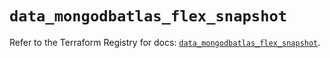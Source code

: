 # `data_mongodbatlas_flex_snapshot`

Refer to the Terraform Registry for docs: [`data_mongodbatlas_flex_snapshot`](https://registry.terraform.io/providers/mongodb/mongodbatlas/1.32.0/docs/data-sources/flex_snapshot).
